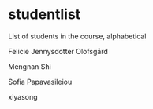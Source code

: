 # studentlist
List of students in the course, alphabetical

Felicie Jennysdotter Olofsgård

Mengnan Shi

Sofia Papavasileiou

xiyasong

